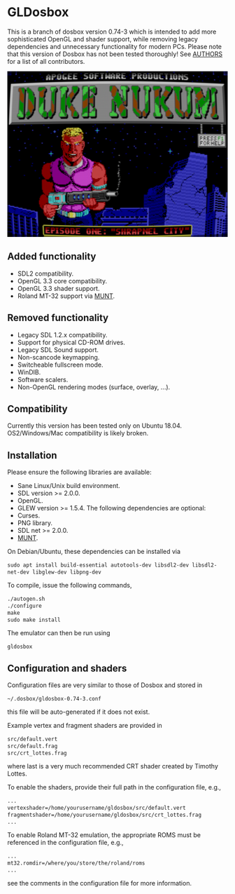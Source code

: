 # GLDosbox

This is a branch of dosbox version 0.74-3 which is intended to add more sophisticated OpenGL and shader support, while removing legacy dependencies and unnecessary functionality for modern PCs.
Please note that this version of Dosbox has not been tested thoroughly!
See [AUTHORS](https://github.com/BasFaggingerAuer/dosbox-staging/blob/gldosbox/AUTHORS) for a list of all contributors.

![GLDosbox with Timothy Lottes' CRT shader.](https://github.com/BasFaggingerAuer/dosbox-staging/blob/gldosbox/dn1.png)

## Added functionality

* SDL2 compatibility.
* OpenGL 3.3 core compatibility.
* OpenGL 3.3 shader support.
* Roland MT-32 support via [MUNT](https://github.com/munt/munt).

## Removed functionality

* Legacy SDL 1.2.x compatibility.
* Support for physical CD-ROM drives.
* Legacy SDL Sound support.
* Non-scancode keymapping.
* Switcheable fullscreen mode.
* WinDIB.
* Software scalers.
* Non-OpenGL rendering modes (surface, overlay, ...).

## Compatibility

Currently this version has been tested only on Ubuntu 18.04.
OS2/Windows/Mac compatibility is likely broken.

## Installation

Please ensure the following libraries are available:
* Sane Linux/Unix build environment.
* SDL version >= 2.0.0.
* OpenGL.
* GLEW version >= 1.5.4.
The following dependencies are optional:
* Curses.
* PNG library.
* SDL net >= 2.0.0.
* [MUNT](https://github.com/munt/munt).

On Debian/Ubuntu, these dependencies can be installed via
```
sudo apt install build-essential autotools-dev libsdl2-dev libsdl2-net-dev libglew-dev libpng-dev
```

To compile, issue the following commands,
```
./autogen.sh
./configure
make
sudo make install
```

The emulator can then be run using
```
gldosbox
```

## Configuration and shaders

Configuration files are very similar to those of Dosbox and stored in
```
~/.dosbox/gldosbox-0.74-3.conf
```
this file will be auto-generated if it does not exist.

Example vertex and fragment shaders are provided in
```
src/default.vert
src/default.frag
src/crt_lottes.frag
```
where last is a very much recommended CRT shader created by Timothy Lottes.

To enable the shaders, provide their full path in the configuration file, e.g.,
```
...
vertexshader=/home/yourusername/gldosbox/src/default.vert
fragmentshader=/home/yourusername/gldosbox/src/crt_lottes.frag
...
```

To enable Roland MT-32 emulation, the appropriate ROMS must be referenced in the configuration file, e.g.,
```
...
mt32.romdir=/where/you/store/the/roland/roms
...
```
see the comments in the configuration file for more information.

